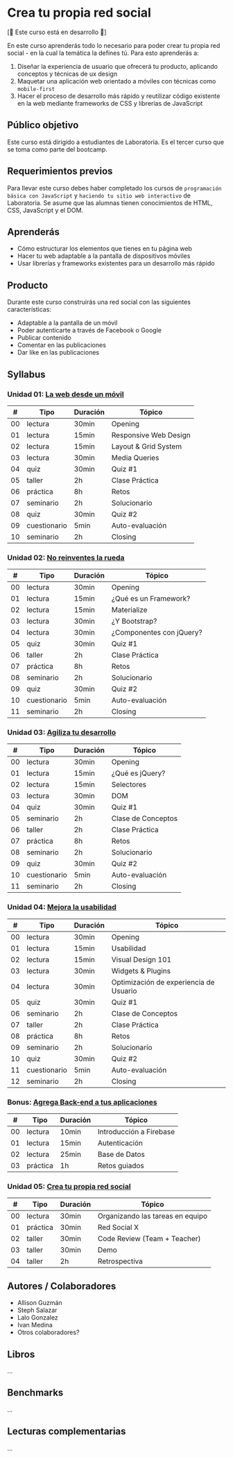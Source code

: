 # Crea tu propia red social

[:construction: Este curso está en desarrollo :construction:]

En este curso aprenderás todo lo necesario para poder crear tu propia red social -
en la cual la temática la defines tú. Para esto aprenderás a:

1. Diseñar la experiencia de usuario que ofrecerá tu producto, aplicando
   conceptos y técnicas de ux design
2. Maquetar una aplicación web orientado a móviles con técnicas como
   `mobile-first`
3. Hacer el proceso de desarrollo más rápido y reutilizar código existente en la
   web mediante frameworks de CSS y librerías de JavaScript

## Público objetivo

Este curso está dirigido a estudiantes de Laboratoria. Es el tercer curso
que se toma como parte del bootcamp.

## Requerimientos previos

Para llevar este curso debes haber completado los cursos de `programación básica
con JavaScript` y `haciendo tu sitio web interactivo` de Laboratoria. Se asume
que las alumnas tienen conocimientos de HTML, CSS, JavaScript y el DOM.

## Aprenderás

- Cómo estructurar los elementos que tienes en tu página web
- Hacer tu web adaptable a la pantalla de dispositivos móviles
- Usar librerías y frameworks existentes para un desarrollo más rápido

## Producto

Durante este curso construirás una red social con las siguientes
características:

* Adaptable a la pantalla de un móvil
* Poder autenticarte a través de Facebook o Google
* Publicar contenido
* Comentar en las publicaciones
* Dar like en las publicaciones

## Syllabus

### Unidad 01: [La web desde un móvil](00-rwd)

| # | Tipo | Duración | Tópico
| - | ---- | -------- | ------
| 00 | lectura | 30min | Opening
| 01 | lectura | 15min | Responsive Web Design
| 02 | lectura | 15min | Layout & Grid System
| 03 | lectura | 30min | Media Queries
| 04 | quiz | 30min | Quiz #1
| 05 | taller | 2h | Clase Práctica
| 06 | práctica | 8h | Retos
| 07 | seminario | 2h | Solucionario
| 08 | quiz | 30min | Quiz #2
| 09 | cuestionario | 5min | Auto-evaluación
| 10 | seminario | 2h | Closing

### Unidad 02: [No reinventes la rueda](01-css-frameworks)

| # | Tipo | Duración | Tópico
| - | ---- | -------- | ------
| 00 | lectura | 30min | Opening
| 01 | lectura | 15min | ¿Qué es un Framework?
| 02 | lectura | 15min | Materialize
| 03 | lectura | 30min | ¿Y Bootstrap?
| 04 | lectura | 30min | ¿Componentes con jQuery?
| 05 | quiz | 30min | Quiz #1
| 06 | taller | 2h | Clase Práctica
| 07 | práctica | 8h | Retos
| 08 | seminario | 2h | Solucionario
| 09 | quiz | 30min | Quiz #2
| 10 | cuestionario | 5min | Auto-evaluación
| 11 | seminario | 2h | Closing

### Unidad 03: [Agiliza tu desarrollo](02-jquery)

| # | Tipo | Duración | Tópico
| - | ---- | -------- | ------
| 00 | lectura | 30min | Opening
| 01 | lectura | 15min | ¿Qué es jQuery?
| 02 | lectura | 15min | Selectores
| 03 | lectura | 30min | DOM
| 04 | quiz | 30min | Quiz #1
| 05 | seminario | 2h | Clase de Conceptos
| 06 | taller | 2h | Clase Práctica
| 07 | práctica | 8h | Retos
| 08 | seminario | 2h | Solucionario
| 09 | quiz | 30min | Quiz #2
| 10 | cuestionario | 5min | Auto-evaluación
| 11 | seminario | 2h | Closing

### Unidad 04: [Mejora la usabilidad](03-usability)

| # | Tipo | Duración | Tópico
| - | ---- | -------- | ------
| 00 | lectura | 30min | Opening
| 01 | lectura | 15min | Usabilidad
| 02 | lectura | 15min | Visual Design 101
| 03 | lectura | 30min | Widgets & Plugins
| 04 | lectura | 30min | Optimización de experiencia de Usuario
| 05 | quiz | 30min | Quiz #1
| 06 | seminario | 2h | Clase de Conceptos
| 07 | taller | 2h | Clase Práctica
| 08 | práctica | 8h | Retos
| 09 | seminario | 2h | Solucionario
| 10 | quiz | 30min | Quiz #2
| 11 | cuestionario | 5min | Auto-evaluación
| 12 | seminario | 2h | Closing

### Bonus: [Agrega Back-end a tus aplicaciones](04-firebase-101)

| # | Tipo | Duración | Tópico
| - | ---- | -------- | ------
| 00 | lectura | 10min | Introducción a Firebase
| 01 | lectura | 15min | Autenticación
| 02 | lectura | 25min | Base de Datos
| 03 | práctica | 1h | Retos guiados

### Unidad 05: [Crea tu propia red social](05-social-network)

| # | Tipo | Duración | Tópico
| - | ---- | -------- | ------
| 00 | lectura | 30min | Organizando las tareas en equipo
| 01 | práctica | 30min | Red Social X
| 02 | taller | 30min | Code Review (Team + Teacher)
| 03 | taller | 30min | Demo
| 04 | taller | 2h | Retrospectiva

## Autores / Colaboradores

* Allison Guzmán
* Steph Salazar
* Lalo Gonzalez
* Ivan Medina
* Otros colaboradores?

## Libros

...

## Benchmarks

...

## Lecturas complementarias

...
